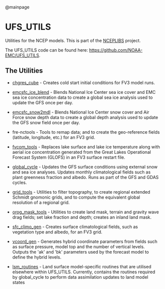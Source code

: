 @mainpage

# UFS_UTILS

Utilities for the NCEP models. This is part of the
[NCEPLIBS](https://github.com/NOAA-EMC/NCEPLIBS) project.

The UFS_UTILS code can be found here:
https://github.com/NOAA-EMC/UFS_UTILS.

## The Utilities

- <a href="chgres_cube/index.html">chgres_cube</a> - Creates cold
  start initial conditions for FV3 model runs.

- <a href="emcsfc_ice_blend/index.html">emcsfc_ice_blend</a> - Blends
  National Ice Center sea ice cover and EMC sea ice concentration data
  to create a global sea ice analysis used to update the GFS once per
  day.

- <a href="emcsfc_snow2mdl/index.html">emcsfc_snow2mdl</a> - Blends
  National Ice Center snow cover and Air Force snow depth data to
  create a global depth analysis used to update the GFS snow field
  once per day.

- fre-nctools - Tools to remap data; and to create the geo-reference
  fields (latitude, longitude, etc.) for an FV3 grid.

- <a href="fvcom_tools/index.html">fvcom_tools</a> - Replaces lake
  surface and lake ice temperature along with aerial ice concentration
  generated from the Great Lakes Operational Forecast System (GLOFS)
  in an FV3 surface restart file. 
 
- <a href="global_cycle/index.html">global_cycle</a> -
  Updates the GFS surface conditions using external snow and sea ice
  analyses. Updates monthly climatological fields such as plant
  greenness fraction and albedo. Runs as part of the GFS and GDAS
  cycles.

- <a href="grid_tools/index.html">grid_tools</a> -
  Utilities to filter topography, to create regional extended Schmidt
  gnomonic grids, and to compute the equivalent global resolution of a
  regional grid.

- <a href="orog_mask_tools/index.html">orog_mask_tools</a> - Utilities
  to create land mask, terrain and gravity wave drag fields; set lake
  fraction and depth; creates an inland land mask.

- <a href="sfc_climo_gen/index.html">sfc_climo_gen</a> - Creates
  surface climatological fields, such as vegetation type and albedo,
  for an FV3 grid.

- <a href="vcoord_gen/index.html">vcoord_gen</a> - Generates hybrid
  coordinate parameters from fields such as surface pressure, model
  top and the number of vertical levels. Outputs the 'ak' and 'bk'
  parameters used by the forecast model to define the hybrid levels.

- <a href="lsm_routines/index.html">lsm_routines</a> - Land surface 
  model-specific routines that are utilised elsewhere within UFS_UTILS.
  Currently, contains the routines required by global_cycle to 
  perform data assimilation updates to land model states


